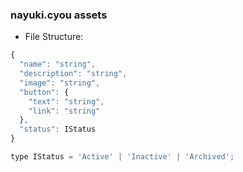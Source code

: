 ### nayuki.cyou assets

- File Structure:

```js
{
  "name": "string",
  "description": "string",
  "image": "string",
  "button": {
    "text": "string",
    "link": "string"
  },
  "status": IStatus
}

type IStatus = 'Active' | 'Inactive' | 'Archived';
```
